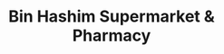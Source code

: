 ---
title: "Bin Hashim Supermarket & Pharmacy"
url: /karachi/bin-hashim-supermarket-and-pharmacy-shahrah-e-pakistan/
shop: department store
---